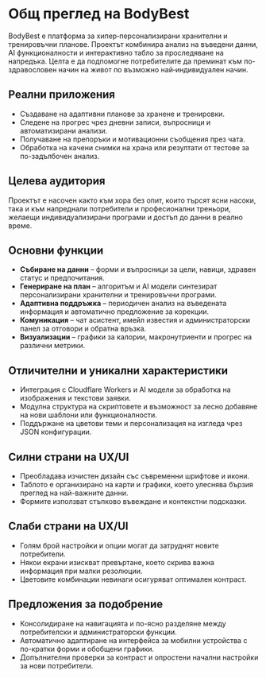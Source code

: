 # Общ преглед на BodyBest

BodyBest е платформа за хипер‑персонализирани хранителни и тренировъчни планове. Проектът комбинира анализ на въведени данни, AI функционалности и интерактивно табло за проследяване на напредъка. Целта е да подпомогне потребителите да преминат към по-здравословен начин на живот по възможно най‑индивидуален начин.

## Реални приложения
- Създаване на адаптивни планове за хранене и тренировки.
- Следене на прогрес чрез дневни записи, въпросници и автоматизирани анализи.
- Получаване на препоръки и мотивационни съобщения през чата.
- Обработка на качени снимки на храна или резултати от тестове за по-задълбочен анализ.

## Целева аудитория
Проектът е насочен както към хора без опит, които търсят ясни насоки, така и към напреднали потребители и професионални треньори, желаещи индивидуализирани програми и достъп до данни в реално време.

## Основни функции
- **Събиране на данни** – форми и въпросници за цели, навици, здравен статус и предпочитания.
- **Генериране на план** – алгоритъм и AI модели синтезират персонализирани хранителни и тренировъчни програми.
- **Адаптивна поддръжка** – периодичен анализ на въведената информация и автоматично предложение за корекции.
- **Комуникация** – чат асистент, имейл известия и администраторски панел за отговори и обратна връзка.
- **Визуализации** – графики за калории, макронутриенти и прогрес на различни метрики.

## Отличителни и уникални характеристики
- Интеграция с Cloudflare Workers и AI модели за обработка на изображения и текстови заявки.
- Модулна структура на скриптовете и възможност за лесно добавяне на нови шаблони или функционалности.
- Поддържане на цветови теми и персонализация на изгледа чрез JSON конфигурации.

## Силни страни на UX/UI
- Преобладава изчистен дизайн със съвременни шрифтове и икони.
- Таблото е организирано на карти и графики, което улеснява бързия преглед на най-важните данни.
- Формите използват стъпково въвеждане и контекстни подсказки.

## Слаби страни на UX/UI
- Голям брой настройки и опции могат да затруднят новите потребители.
- Някои екрани изискват превъртане, което скрива важна информация при малки резолюции.
- Цветовите комбинации невинаги осигуряват оптимален контраст.

## Предложения за подобрение
- Консолидиране на навигацията и по-ясно разделяне между потребителски и администраторски функции.
- Автоматично адаптиране на интерфейса за мобилни устройства с по-кратки форми и обобщени графики.
- Допълнителни проверки за контраст и опростени начални настройки за нови потребители.
